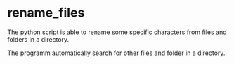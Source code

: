 # rename_files

The python script is able to rename some specific characters from files and folders in a directory.

The programm automatically search for other files and folder in a directory.


